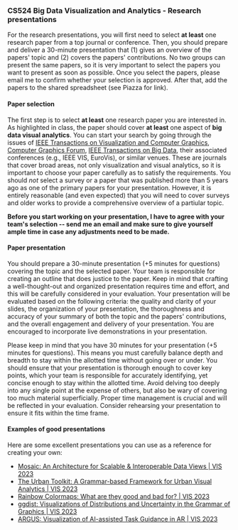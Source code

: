 ### CS524 Big Data Visualization and Analytics - Research presentations


For the research presentations, you will first need to select **at least** one research paper from a top journal or conference. Then, you should prepare and deliver a 30-minute presentation that (1) gives an overview of the papers' topic and (2) covers the papers' contributions. No two groups can present the same papers, so it is very important to select the papers you want to present as soon as possible. Once you select the papers, please email me to confirm whether your selection is approved. After that, add the papers to the shared spreadsheet (see Piazza for link).

#### Paper selection

The first step is to select **at least** one research paper you are interested in. As highlighted in class, the paper should cover **at least** one aspect of **big data visual analytics**. You can start your search by going through the issues of [IEEE Transactions on Visualization and Computer Graphics](https://ieeexplore.ieee.org/xpl/RecentIssue.jsp?punumber=2945), [Computer Graphics Forum](https://onlinelibrary.wiley.com/journal/14678659), [IEEE Transactions on Big Data](https://ieeexplore.ieee.org/xpl/RecentIssue.jsp?punumber=6687317), their associated conferences (e.g., IEEE VIS, EuroVis), or similar venues. These are journals that cover broad areas, not only visualization and visual analytics, so it is important to choose your paper carefully as to satisfy the requirements. You should *not* select a survey or a paper that was published more than 5 years ago as one of the primary papers for your presentation. However, it is entirely reasonable (and even expected) that you will need to cover surveys and older works to provide a comprehensive overview of a partiular topic.

**Before you start working on your presentation, I have to agree with your team's selection -- send me an email and make sure to give yourself ample time in case any adjustments need to be made.**

#### Paper presentation

You should prepare a 30-minute presentation (+5 minutes for questions) covering the topic and the selected paper. Your team is responsible for creating an outline that does justice to the paper. Keep in mind that crafting a well-thought-out and organized presentation requires time and effort, and this will be carefully considered in your evaluation. Your presentation will be evaluated based on the following criteria: the quality and clarity of your slides, the organization of your presentation, the thoroughness and accuracy of your summary of both the topic and the papers' contributions, and the overall engagement and delivery of your presentation. You are encouraged to incorporate live demonstrations in your presentation.

Please keep in mind that you have 30 minutes for your presentation (+5 minutes for questions). This means you must carefully balance depth and breadth to stay within the allotted time without going over or under. You should ensure that your presentation is thorough enough to cover key points, which your team is responsible for accurately identifying, yet concise enough to stay within the allotted time. Avoid delving too deeply into any single point at the expense of others, but also be wary of covering too much material superficially. Proper time management is crucial and will be reflected in your evaluation. Consider rehearsing your presentation to ensure it fits within the time frame.

#### Examples of good presentations

Here are some excellent presentations you can use as a reference for creating your own:

- [Mosaic: An Architecture for Scalable & Interoperable Data Views | VIS 2023](https://www.youtube.com/watch?v=txIvM1dA3EM)
- [The Urban Toolkit: A Grammar-based Framework for Urban Visual Analytics | VIS 2023](https://www.youtube.com/watch?v=LF27VgtUGQ4)
- [Rainbow Colormaps: What are they good and bad for? | VIS 2023](https://www.youtube.com/watch?v=uqIVnWz_eOY)
- [ggdist: Visualizations of Distributions and Uncertainty in the Grammar of Graphics | VIS 2023 ](https://www.youtube.com/watch?v=htJORACnb54)
- [ARGUS: Visualization of AI-assisted Task Guidance in AR | VIS 2023](https://www.youtube.com/watch?v=qBDonJbkDjQ)
